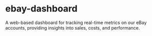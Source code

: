 # ebay-dashboard
A web-based dashboard for tracking real-time metrics on our eBay accounts, providing insights into sales, costs, and performance.
